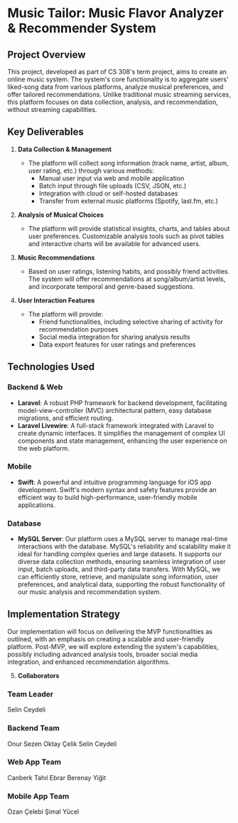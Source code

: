 # Music Tailor: Music Flavor Analyzer & Recommender System

## Project Overview
This project, developed as part of CS 308's term project, aims to create an online music system. The system's core functionality is to aggregate users' liked-song data from various platforms, analyze musical preferences, and offer tailored recommendations. Unlike traditional music streaming services, this platform focuses on data collection, analysis, and recommendation, without streaming capabilities.

## Key Deliverables
1. **Data Collection & Management**
   - The platform will collect song information (track name, artist, album, user rating, etc.) through various methods:
     - Manual user input via web and mobile application
     - Batch input through file uploads (CSV, JSON, etc.)
     - Integration with cloud or self-hosted databases
     - Transfer from external music platforms (Spotify, last.fm, etc.)

2. **Analysis of Musical Choices**
   - The platform will provide statistical insights, charts, and tables about user preferences. Customizable analysis tools such as pivot tables and interactive charts will be available for advanced users.

3. **Music Recommendations**
   - Based on user ratings, listening habits, and possibly friend activities. The system will offer recommendations at song/album/artist levels, and incorporate temporal and genre-based suggestions.

4. **User Interaction Features**
   - The platform will provide:
     - Friend functionalities, including selective sharing of activity for recommendation purposes
     - Social media integration for sharing analysis results
     - Data export features for user ratings and preferences

## Technologies Used
### Backend & Web
- **Laravel**: A robust PHP framework for backend development, facilitating model-view-controller (MVC) architectural pattern, easy database migrations, and efficient routing.
- **Laravel Livewire**: A full-stack framework integrated with Laravel to create dynamic interfaces. It simplifies the management of complex UI components and state management, enhancing the user experience on the web platform.

### Mobile
- **Swift**: A powerful and intuitive programming language for iOS app development. Swift's modern syntax and safety features provide an efficient way to build high-performance, user-friendly mobile applications.

### Database
- **MySQL Server**: Our platform uses a MySQL server to manage real-time interactions with the database. MySQL's reliability and scalability make it ideal for handling complex queries and large datasets. It supports our diverse data collection methods, ensuring seamless integration of user input, batch uploads, and third-party data transfers. With MySQL, we can efficiently store, retrieve, and manipulate song information, user preferences, and analytical data, supporting the robust functionality of our music analysis and recommendation system.

## Implementation Strategy
Our implementation will focus on delivering the MVP functionalities as outlined, with an emphasis on creating a scalable and user-friendly platform. Post-MVP, we will explore extending the system's capabilities, possibly including advanced analysis tools, broader social media integration, and enhanced recommendation algorithms.

5. **Collaborators**

### Team Leader
Selin Ceydeli

### Backend Team
Onur Sezen
Oktay Çelik
Selin Ceydeli

### Web App Team
Canberk Tahıl
Ebrar Berenay Yiğit

### Mobile App Team
Ozan Çelebi
Şimal Yücel

